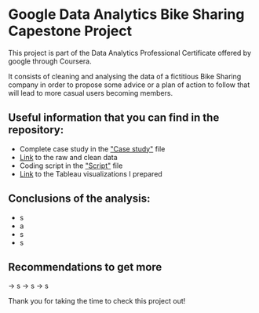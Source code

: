 # Google Data Analytics Bike Sharing Capestone Project

This project is part of the Data Analytics Professional Certificate offered by google through Coursera.

It consists of cleaning and analysing the data of a fictitious Bike Sharing company in order to propose some advice or a plan of action to follow that will lead to more casual users becoming members. 

## Useful information that you can find in the repository:

  - Complete case study in the ["Case study"](https://github.com/JavierRodriguezRoldan/Google-Bike-Sharing-Project/blob/main/Case%20Study.docx) file
  - [Link](https://github.com/JavierRodriguezRoldan/Google-Bike-Sharing-Project/blob/main/Raw%20and%20clean%20data%20links.txt) to the raw and clean data  
  - Coding script in the ["Script"](https://github.com/JavierRodriguezRoldan/Google-Bike-Sharing-Project/blob/main/Script.R) file
  - [Link](https://public.tableau.com/app/profile/javier.rodr.guez4328/viz/GoogleBikeSharingProject/Hourdayandmonth) to the Tableau visualizations I prepared
  
## Conclusions of the analysis:

  * s
  * a
  * s
  * s
  
## Recommendations to get more

  -> s
  -> s
  -> s

Thank you for taking the time to check this project out!

